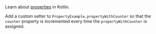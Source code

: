 

Learn about [properties](https://kotlinlang.org/docs/properties.html) in Kotlin.

Add a custom setter to `PropertyExample.propertyWithCounter` so that
the `counter` property is incremented every time the `propertyWithCounter` is assigned. 

